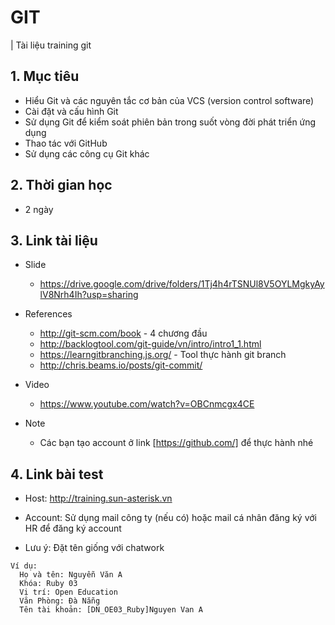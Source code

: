 # GIT
| Tài liệu training git

## 1. Mục tiêu
* Hiểu Git và các nguyên tắc cơ bản của VCS (version control software)
* Cài đặt và cấu hình Git
* Sử dụng Git để kiểm soát phiên bản trong suốt vòng đời phát triển ứng dụng
* Thao tác với GitHub
* Sử dụng các công cụ Git khác

## 2. Thời gian học
* 2 ngày

## 3. Link tài liệu
* Slide
    * https://drive.google.com/drive/folders/1Tj4h4rTSNUl8V5OYLMgkyAylV8Nrh4Ih?usp=sharing
	
* References
    * http://git-scm.com/book - 4 chương đầu 
    * http://backlogtool.com/git-guide/vn/intro/intro1_1.html
    * https://learngitbranching.js.org/ - Tool thực hành git branch
    * http://chris.beams.io/posts/git-commit/

* Video
    * https://www.youtube.com/watch?v=OBCnmcgx4CE
	
* Note
    * Các bạn tạo account ở link [https://github.com/] để thực hành nhé

## 4. Link bài test
* Host: http://training.sun-asterisk.vn

* Account: Sử dụng mail công ty (nếu có) hoặc mail cá nhân đăng ký với HR để đăng ký account

* Lưu ý: Đặt tên giống với chatwork
```
Ví dụ:
  Họ và tên: Nguyễn Văn A
  Khóa: Ruby 03
  Vị trí: Open Education
  Văn Phòng: Đà Nẵng
  Tên tài khoản: [DN_OE03_Ruby]Nguyen Van A
```
